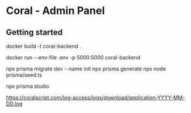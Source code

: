 # Coral - Admin Panel



## Getting started

<!-- Create Docker container -->
docker build -t coral-backend .

<!-- Run Docker container -->
docker run --env-file .env -p 5000:5000 coral-backend



<!-- Working widt DB -->
npx prisma migrate dev --name init
npx prisma generate
npx node prisma/seed.ts

<!-- prisma -->
npx prisma studio

<!-- Logs -->
https://coralscript.com/log-access/logs/download/application-YYYY-MM-DD.log
